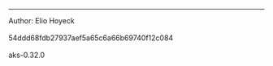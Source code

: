 
-------------------------------------------------------------
Author: Elio Hoyeck <br></br>
 54ddd68fdb27937aef5a65c6a66b69740f12c084<br></br>
 aks-0.32.0<br></br>
